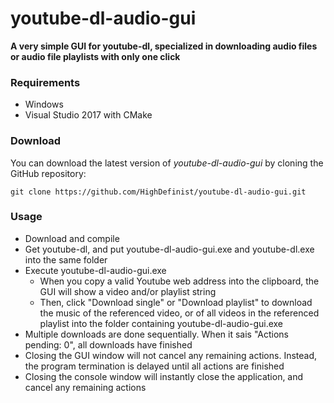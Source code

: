 # youtube-dl-audio-gui
**A very simple GUI for youtube-dl, specialized in downloading audio files or audio file playlists with only one click**

### Requirements
 
- Windows
- Visual Studio 2017 with CMake

### Download 

You can download the latest version of *youtube-dl-audio-gui* by cloning the GitHub repository:

	git clone https://github.com/HighDefinist/youtube-dl-audio-gui.git
	
### Usage

* Download and compile
* Get youtube-dl, and put youtube-dl-audio-gui.exe and youtube-dl.exe into the same folder
* Execute youtube-dl-audio-gui.exe
  * When you copy a valid Youtube web address into the clipboard, the GUI will show a video and/or playlist string
  * Then, click "Download single" or "Download playlist" to download the music of the referenced video, or of all videos in the referenced playlist into the folder containing youtube-dl-audio-gui.exe
* Multiple downloads are done sequentially. When it sais "Actions pending: 0", all downloads have finished
* Closing the GUI window will not cancel any remaining actions. Instead, the program termination is delayed until all actions are finished
* Closing the console window will instantly close the application, and cancel any remaining actions
